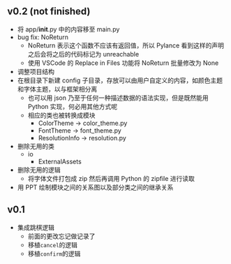 ## v0.2 (not finished)

* 将 app/__init__.py 中的内容移至 main.py
* bug fix: NoReturn
  * NoReturn 表示这个函数不应该有返回值，所以 Pylance 看到这样的声明之后会将之后的代码标记为 unreachable
  * 使用 VSCode 的 Replace in Files 功能将 NoReturn 批量修改为 None
* 调整项目结构
* 在根目录下新建 config 子目录，存放可以由用户自定义的内容，如颜色主题和字体主题，以与框架相分离
  * 也可以用 json 乃至于任何一种描述数据的语法实现，但是既然能用 Python 实现，何必用其他方式呢
  * 相应的类也被转换成模块
    * ColorTheme -> color_theme.py
    * FontTheme -> font_theme.py
    * ResolutionInfo -> resolution.py
* 删除无用的类
  * io
    * ExternalAssets
* 删除无用的逻辑
  * 将字体文件打包成 zip 然后再调用 Python 的 zipfile 进行读取
* 用 PPT 绘制模块之间的关系图以及部分类之间的继承关系

## v0.1

* 集成跳棋逻辑
  * 前面的更改忘记做记录了
  * 移植`cancel`的逻辑
  * 移植`confirm`的逻辑
